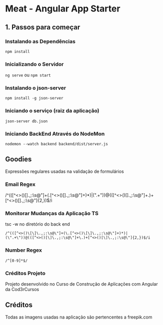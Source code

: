 # Meat - Angular App Starter

## 1. Passos para começar


### Instalando as Dependências

`npm install`

### Inicializando o Servidor

`ng serve` ou `npm start`

### Instalando o json-server

`npm install -g json-server`

### Iniciando o serviço (raiz da aplicação)

`json-server db.json`


### Iniciando BackEnd Através do NodeMon

`nodemon --watch backend backend/dist/server.js`

## Goodies

Expressões regulares usadas na validação de formulários

### Email Regex

/^(([^<>()\[\]\.,;:\s@\"]+(\.[^<>()\[\]\.,;:\s@\"]+)*)|(\".+\"))@(([^<>()[\]\.,;:\s@\"]+\.)+[^<>()[\]\.,;:\s@\"]{2,})$/i

### Monitorar Mudanças da Aplicação TS

tsc -w no diretório do back end

`/^(([^<>()\[\]\.,;:\s@\"]+(\.[^<>()\[\]\.,;:\s@\"]+)*)|(\".+\"))@(([^<>()[\]\.,;:\s@\"]+\.)+[^<>()[\]\.,;:\s@\"]{2,})$/i`

### Number Regex

`/^[0-9]*$/`

### Créditos Projeto

Projeto desenvolvido no Curso de Construção de Aplicações com Angular da Cod3rCursos



## Créditos

Todas as imagens usadas na aplicação são pertencentes a freepik.com
